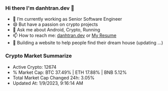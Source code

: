 ### Hi there I'm danhtran.dev 👋

- 🔭 I’m currently working as Senior Software Engineer
- 😄 But have a passion on crypto projects
- 💬 Ask me about Android, Crypto, Running 
- 📫 How to reach me: <a href="https://danhtran.dev" target="_blank">danhtran.dev</a> or <a href="Dan-Resume.pdf" target="_blank">My Resume</a>
- 🌱 Building a website to help people find their dream house (updating ...)

### Crypto Market Summarize
- Active Crypto: 12674
- % Market Cap: BTC 37.49% | ETH 17.88% | BNB 5.12%
- Total Market Cap Changed 24h: 3.05%
- Updated At: 1/9/2023, 9:16:14 AM
